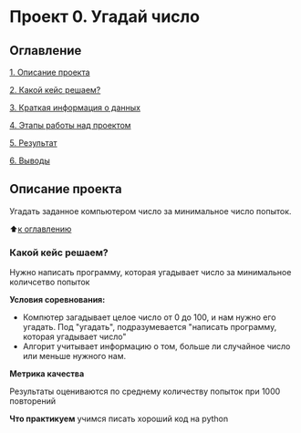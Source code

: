# Проект 0. Угадай число

## Оглавление
[1. Описание проекта](https://github.com/Sofiyapro/sofiya_pro/tree/main/project_0/README.md#Описание-проекта)

[2. Какой кейс решаем?](https://github.com/Sofiyapro/sofiya_pro/tree/main/project_0/README.md#Какой-кейс-решаем)

[3. Краткая информация о данных](https://github.com/Sofiyapro/sofiya_pro/tree/main/project_0/README.md#Краткая-информация-о-данных)

[4. Этапы работы над проектом](https://github.com/Sofiyapro/sofiya_pro/tree/main/project_0/README.md#Этапы-работы-над-проектом)

[5. Результат](https://github.com/Sofiyapro/sofiya_pro/tree/main/project_0/README.md#Результат)

[6. Выводы](https://github.com/Sofiyapro/sofiya_pro/tree/main/project_0/README.md#Выводы)


## Описание проекта
Угадать заданное компьютером число за минимальное число попыток.

:arrow_up:[к оглавлению](https://github.com/Sofiyapro/sofiya_pro/blob/main/README.md#Оглавление)

### Какой кейс решаем?
Нужно написать программу, которая угадывает число за минимальное количсетво попыток

**Условия соревнования:**
- Компютер загадывает целое число от 0 до 100, и нам нужно его угадать. Под "угадать", подразумевается "написать программу, которая угадывает число"
- Алгорит учитывает информацию о том, больше ли случайное число или меньше нужного нам.

**Метрика качества**

Результаты оцениваются по среднему количеству попыток при 1000 повторений

**Что практикуем**
учимся писать хороший код на python

